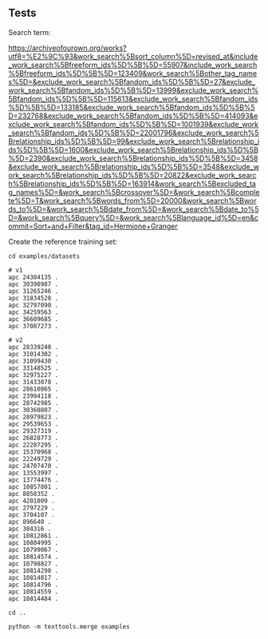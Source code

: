 ## Tests

Search term:

https://archiveofourown.org/works?utf8=%E2%9C%93&work_search%5Bsort_column%5D=revised_at&include_work_search%5Bfreeform_ids%5D%5B%5D=55907&include_work_search%5Bfreeform_ids%5D%5B%5D=123409&work_search%5Bother_tag_names%5D=&exclude_work_search%5Bfandom_ids%5D%5B%5D=27&exclude_work_search%5Bfandom_ids%5D%5B%5D=13999&exclude_work_search%5Bfandom_ids%5D%5B%5D=115613&exclude_work_search%5Bfandom_ids%5D%5B%5D=133185&exclude_work_search%5Bfandom_ids%5D%5B%5D=232768&exclude_work_search%5Bfandom_ids%5D%5B%5D=414093&exclude_work_search%5Bfandom_ids%5D%5B%5D=1001939&exclude_work_search%5Bfandom_ids%5D%5B%5D=22001796&exclude_work_search%5Brelationship_ids%5D%5B%5D=99&exclude_work_search%5Brelationship_ids%5D%5B%5D=1600&exclude_work_search%5Brelationship_ids%5D%5B%5D=2390&exclude_work_search%5Brelationship_ids%5D%5B%5D=3458&exclude_work_search%5Brelationship_ids%5D%5B%5D=3548&exclude_work_search%5Brelationship_ids%5D%5B%5D=20822&exclude_work_search%5Brelationship_ids%5D%5B%5D=163914&work_search%5Bexcluded_tag_names%5D=&work_search%5Bcrossover%5D=&work_search%5Bcomplete%5D=T&work_search%5Bwords_from%5D=20000&work_search%5Bwords_to%5D=&work_search%5Bdate_from%5D=&work_search%5Bdate_to%5D=&work_search%5Bquery%5D=&work_search%5Blanguage_id%5D=en&commit=Sort+and+Filter&tag_id=Hermione+Granger


Create the reference training set:

```shell
cd examples/datasets

# v1
apc 24304135 .
apc 30390987 .
apc 31265246 .
apc 31834528 .
apc 32797090 .
apc 34259563 .
apc 36609685 .
apc 37087273 .

# v2
apc 28339248 .
apc 31014302 .
apc 31099430 .
apc 33148525 .
apc 32975227 .
apc 31433078 .
apc 28610865 .
apc 23994118 .
apc 28742985 .
apc 30360807 .
apc 28979823 .
apc 29539653 .
apc 29327319 .
apc 26828773 .
apc 22287295 .
apc 15370968 .
apc 22249729 .
apc 24707470 .
apc 13553997 .
apc 13774476 .
apc 10857801 .
apc 8850352 .
apc 4201809 .
apc 2797229 .
apc 3704107 .
apc 896640 .
apc 384316 .
apc 10812861 .
apc 10804995 .
apc 10799067 .
apc 10814574 .
apc 10798827 .
apc 10814298 .
apc 10814817 .
apc 10814796 .
apc 10814559 .
apc 10814484 .

cd ..

python -m texttools.merge examples

```
